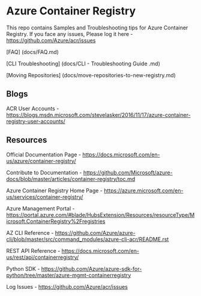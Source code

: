 # Azure Container Registry

This repo contains Samples and Troubleshooting tips for Azure Container Registry. If you face any issues, Please log it here -  https://github.com/Azure/acr/issues

[FAQ] (docs/FAQ.md)

[CLI Troubleshooting] (docs/CLI - Troubleshooting Guide .md)

[Moving Repositories] (docs/move-repositories-to-new-registry.md)

## Blogs
ACR User Accounts - https://blogs.msdn.microsoft.com/stevelasker/2016/11/17/azure-container-registry-user-accounts/


## Resources

Official Documentation Page - https://docs.microsoft.com/en-us/azure/container-registry/

Contribute to Documentation - https://github.com/Microsoft/azure-docs/blob/master/articles/container-registry/toc.md

Azure Container Registry Home Page - https://azure.microsoft.com/en-us/services/container-registry/

Azure Management Portal - https://portal.azure.com/#blade/HubsExtension/Resources/resourceType/Microsoft.ContainerRegistry%2Fregistries

AZ CLI Reference - https://github.com/Azure/azure-cli/blob/master/src/command_modules/azure-cli-acr/README.rst

REST API Reference -  https://docs.microsoft.com/en-us/rest/api/containerregistry/

Python SDK - https://github.com/Azure/azure-sdk-for-python/tree/master/azure-mgmt-containerregistry

Log Issues - https://github.com/Azure/acr/issues
